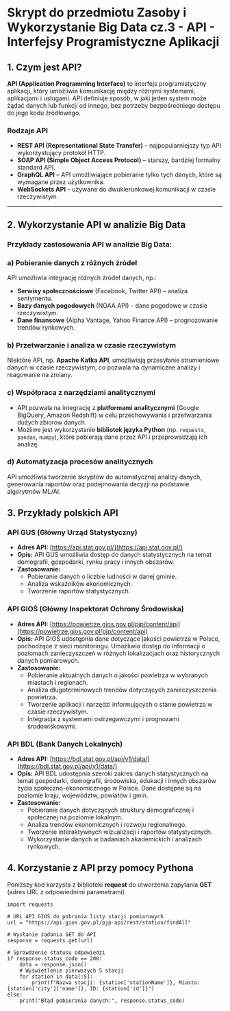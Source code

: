 # Skrypt do przedmiotu **Zasoby i Wykorzystanie Big Data cz.3 - API - Interfejsy Programistyczne  Aplikacji**


## **1. Czym jest API?**
**API (Application Programming Interface)** to interfejs programistyczny aplikacji, który umożliwia komunikację między różnymi systemami, aplikacjami i usługami. API definiuje sposób, w jaki jeden system może żądać danych lub funkcji od innego, bez potrzeby bezpośredniego dostępu do jego kodu źródłowego.

### **Rodzaje API**
- **REST API (Representational State Transfer)** – najpopularniejszy typ API wykorzystujący protokół HTTP.
- **SOAP API (Simple Object Access Protocol)** – starszy, bardziej formalny standard API.
- **GraphQL API** – API umożliwiające pobieranie tylko tych danych, które są wymagane przez użytkownika.
- **WebSockets API** – używane do dwukierunkowej komunikacji w czasie rzeczywistym.

---

## **2. Wykorzystanie API w analizie Big Data**

### **Przykłady zastosowania API w analizie Big Data:**

### **a) Pobieranie danych z różnych źródeł**
API umożliwia integrację różnych źródeł danych, np.:
- **Serwisy społecznościowe** (Facebook, Twitter API) – analiza sentymentu.
- **Bazy danych pogodowych** (NOAA API) – dane pogodowe w czasie rzeczywistym.
- **Dane finansowe** (Alpha Vantage, Yahoo Finance API) – prognozowanie trendów rynkowych.

### **b) Przetwarzanie i analiza w czasie rzeczywistym**
Niektóre API, np. **Apache Kafka API**, umożliwiają przesyłanie strumieniowe danych w czasie rzeczywistym, co pozwala na dynamiczne analizy i reagowanie na zmiany.

### **c) Współpraca z narzędziami analitycznymi**
- API pozwala na integrację z **platformami analitycznymi** (Google BigQuery, Amazon Redshift) w celu przechowywania i przetwarzania dużych zbiorów danych.
- Możliwe jest wykorzystanie **bibliotek języka Python** (np. `requests`, `pandas`, `numpy`), które pobierają dane przez API i przeprowadzają ich analizę.

### **d) Automatyzacja procesów analitycznych**
API umożliwia tworzenie skryptów do automatycznej analizy danych, generowania raportów oraz podejmowania decyzji na podstawie algorytmów ML/AI.
 

## **3. Przykłady polskich API**

### **API GUS (Główny Urząd Statystyczny)**
- **Adres API:** [https://api.stat.gov.pl/](https://api.stat.gov.pl/)
- **Opis:** API GUS umożliwia dostęp do danych statystycznych na temat demografii, gospodarki, rynku pracy i innych obszarów.
- **Zastosowanie:**
  - Pobieranie danych o liczbie ludności w danej gminie.
  - Analiza wskaźników ekonomicznych.
  - Tworzenie raportów statystycznych.

### **API GIOŚ (Główny Inspektorat Ochrony Środowiska)**
- **Adres API:** [https://powietrze.gios.gov.pl/pjp/content/api](https://powietrze.gios.gov.pl/pjp/content/api)
- **Opis:** API GIOŚ udostępnia dane dotyczące jakości powietrza w Polsce, pochodzące z sieci monitoringu. Umożliwia dostęp do informacji o poziomach zanieczyszczeń w różnych lokalizacjach oraz historycznych danych pomiarowych.
- **Zastosowanie:**
  - Pobieranie aktualnych danych o jakości powietrza w wybranych miastach i regionach.
  - Analiza długoterminowych trendów dotyczących zanieczyszczenia powietrza.
  - Tworzenie aplikacji i narzędzi informujących o stanie powietrza w czasie rzeczywistym.
  - Integracja z systemami ostrzegawczymi i prognozami środowiskowymi.

### **API BDL (Bank Danych Lokalnych)**
- **Adres API:** [https://bdl.stat.gov.pl/api/v1/data/](https://bdl.stat.gov.pl/api/v1/data/)
- **Opis:** API BDL udostępnia szeroki zakres danych statystycznych na temat gospodarki, demografii, środowiska, edukacji i innych obszarów życia społeczno-ekonomicznego w Polsce. Dane dostępne są na poziomie kraju, województw, powiatów i gmin.
- **Zastosowanie:**
  - Pobieranie danych dotyczących struktury demograficznej i społecznej na poziomie lokalnym.
  - Analiza trendów ekonomicznych i rozwoju regionalnego.
  - Tworzenie interaktywnych wizualizacji i raportów statystycznych.
  - Wykorzystanie danych w badaniach akademickich i analizach rynkowych.

## **4. Korzystanie z API przy pomocy Pythona**

Poniższy kod korzysta z biblioteki **request** do utworzenia zapytania **GET** (adres URL z odpowiednimi parametrami)

```
import requests

# URL API GIOŚ do pobrania listy stacji pomiarowych
url = "https://api.gios.gov.pl/pjp-api/rest/station/findAll"

# Wysłanie żądania GET do API
response = requests.get(url)

# Sprawdzenie statusu odpowiedzi
if response.status_code == 200:
    data = response.json()
    # Wyświetlenie pierwszych 5 stacji
    for station in data[:5]:
        print(f"Nazwa stacji: {station['stationName']}, Miasto: {station['city']['name']}, ID: {station['id']}")
else:
    print("Błąd pobierania danych:", response.status_code)
```